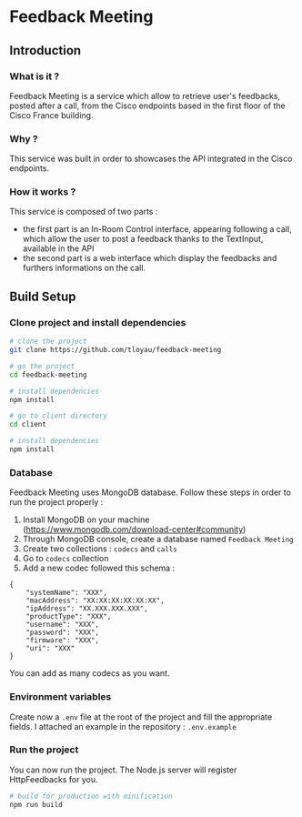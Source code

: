 # Feedback Meeting

## Introduction

### What is it ?

Feedback Meeting is a service which allow to retrieve user's feedbacks, posted after a call, from the Cisco endpoints based in the first floor of the Cisco France building.

### Why ?

This service was built in order to showcases the API integrated in the Cisco endpoints.

### How it works ?

This service is composed of two parts :

- the first part is an In-Room Control interface, appearing following a call, which allow the user to post a feedback thanks to the TextInput, available in the API
- the second part is a web interface which display the feedbacks and furthers informations on the call.

## Build Setup

### Clone project and install dependencies

``` bash
# clone the project
git clone https://github.com/tloyau/feedback-meeting

# go the project
cd feedback-meeting

# install dependencies
npm install

# go to client directory
cd client

# install dependencies
npm install
```

### Database

Feedback Meeting uses MongoDB database. Follow these steps in order to run the project properly :

 1. Install MongoDB on your machine (https://www.mongodb.com/download-center#community)
 2. Through MongoDB console, create a database named `Feedback Meeting`
 3. Create two collections : `codecs` and `calls`
 4. Go to `codecs` collection
 5.  Add a new codec followed this schema : 
```
{
	"systemName": "XXX",
	"macAddress": "XX:XX:XX:XX:XX:XX",
	"ipAddress": "XX.XXX.XXX.XXX",
	"productType": "XXX",
	"username": "XXX",
	"password": "XXX",
	"firmware": "XXX",
	"uri": "XXX"
}
```
You can add as many codecs as you want.

### Environment variables
 Create now a `.env` file at the root of the project and fill the appropriate fields. I attached an example in the repository : `.env.example`

### Run the project
 You can now run the project. The Node.js server will register HttpFeedbacks for you.
``` bash
# build for production with minification
npm run build
```
